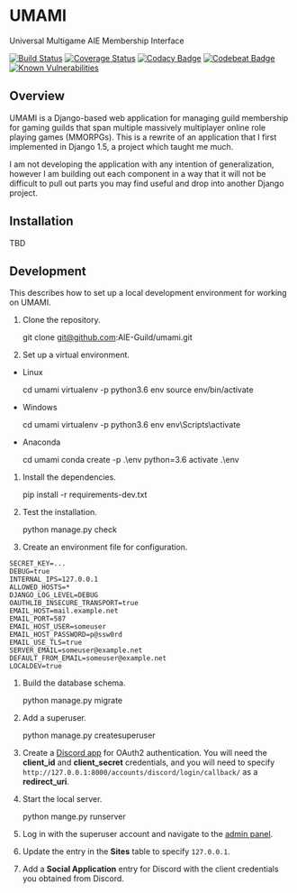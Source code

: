 # UMAMI

Universal Multigame AIE Membership Interface

[![Build Status](https://travis-ci.org/AIE-Guild/umami.svg?branch=develop)](https://travis-ci.org/AIE-Guild/umami)
[![Coverage Status](https://coveralls.io/repos/github/AIE-Guild/umami/badge.svg?branch=develop)](https://coveralls.io/github/AIE-Guild/umami?branch=develop)
[![Codacy Badge](https://api.codacy.com/project/badge/Grade/223ee6c21dab4d828912fd733a68541d)](https://www.codacy.com/app/mrogaski/umami?utm_source=github.com&amp;utm_medium=referral&amp;utm_content=AIE-Guild/umami&amp;utm_campaign=Badge_Grade)
[![Codebeat Badge](https://codebeat.co/badges/8ec3519e-9b4d-4717-aabb-7d448fd8628c)](https://codebeat.co/projects/github-com-aie-guild-umami-develop)
[![Known Vulnerabilities](https://snyk.io/test/github/aie-guild/umami/badge.svg?targetFile=requirements.txt)](https://snyk.io/test/github/aie-guild/umami?targetFile=requirements.txt)

## Overview

UMAMI is a Django-based web application for managing guild membership for gaming guilds that span multiple
massively multiplayer online role playing games (MMORPGs).  This is a rewrite of an application that I first implemented
in Django 1.5, a project which taught me much.

I am not developing the application with any intention of generalization, however I am building out each component
in a way that it will not be difficult to pull out parts you may find useful and drop into another Django project.


## Installation


TBD


## Development

This describes how to set up a local development environment for working on UMAMI.

1.  Clone the repository.

    git clone git@github.com:AIE-Guild/umami.git


1.  Set up a virtual environment.

  * Linux

    cd umami
    virtualenv -p python3.6 env
    source env/bin/activate

  * Windows

    cd umami
    virtualenv -p python3.6 env
    env\Scripts\activate

  * Anaconda

    cd umami
    conda create -p .\env python=3.6
    activate .\env

1.  Install the dependencies.

    pip install -r requirements-dev.txt


1.  Test the installation.

    python manage.py check


1.  Create an environment file for configuration.

```
SECRET_KEY=...
DEBUG=true
INTERNAL_IPS=127.0.0.1
ALLOWED_HOSTS=*
DJANGO_LOG_LEVEL=DEBUG
OAUTHLIB_INSECURE_TRANSPORT=true
EMAIL_HOST=mail.example.net
EMAIL_PORT=587
EMAIL_HOST_USER=someuser
EMAIL_HOST_PASSWORD=p@ssw0rd
EMAIL_USE_TLS=true
SERVER_EMAIL=someuser@example.net
DEFAULT_FROM_EMAIL=someuser@example.net
LOCALDEV=true
```


1.  Build the database schema.

    python manage.py migrate


1.  Add a superuser.

    python manage.py createsuperuser


1.  Create a [Discord app](https://discordapp.com/developers/applications/me) for OAuth2 authentication.  You will need
    the **client_id** and **client_secret** credentials, and you will need to specify
    `http://127.0.0.1:8000/accounts/discord/login/callback/` as a **redirect_uri**.

1.  Start the local server.

    python mange.py runserver


1.  Log in with the superuser account and navigate to the [admin panel](http://127.0.0.1:8000/admin/).


1.  Update the entry in the **Sites** table to specify `127.0.0.1`.


1.  Add a **Social Application** entry for Discord with the client credentials you obtained from Discord.




